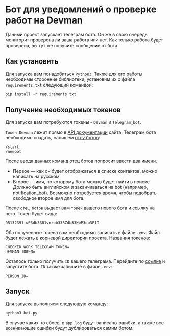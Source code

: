 # Бот для уведомлений о проверке работ на Devman
Данный проект запускает телеграм бота. Он же в свою очередь мониторит проверена ли ваша работа или нет. Как только работа будет проверена, вы тут же получите сообщение от бота.

## Как установить
Для запуска вам понадобиться `Python3`. Также для его работы необходимы сторонние библиотеки, установим их с файла `requirements.txt` следующий командой:
```
pip install -r requirements.txt 
```
## Получение необходимых токенов
Для запуска вам потребуются токены - `Devman` и `Telegram_bot`.

`Токен Devman` лежит прямо в [API документации](https://dvmn.org/api/docs/) сайта.
Телеграм бота необходимо создать, напишем [отцу ботов](https://telegram.me/BotFather):
```
/start
/newbot
```
После ввода данных команд отец ботов попросит ввести два имени. 
* Первое — как он будет отображаться в списке контактов, можно написать на русском.
* Второе — имя, по которому бота можно будет найти в поиске. Должно быть английском и заканчиваться на bot (например, notification_bot). Возможно потребуется время, чтобы подобрать свободное второе имя для бота.

После `отец ботов` выдаст вам `токен` вашего нового бота и ссылку на него.
Токен будет вида:
```
95132391:wP3db3301vnrob33BZdb33KwP3db3F1I
```
Оба полученные токена вам необходимо записать в файле `.env`. Файл будет лежать в корневой директории проекта. Названия токенов:
```
CHECKED_WORK_TELEGRAM_TOKEN=
DEVMAN_TOKEN=
```
Осталось только получить `ID` вашего телеграма. Перейдите по [ссылке](https://telegram.me/userinfobot) и запустите бота.
`ID` также запишите в файле `.env`:
```
PERSON_ID=
```
## Запуск
Для запуска выполняем следующую команду:
```
python3 bot.py
```
В случае каких-то сбоев, в `app.log` будут записаны ошибки, а также все возникающие ошибки будут дублироваться самим ботом.
